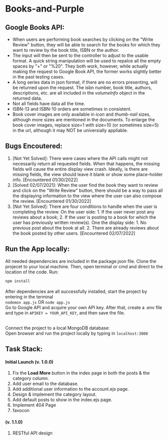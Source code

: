 # Books-and-Purple
 
Google Books API: 
------------------------------
<ul>
  <li>When users are performing book searches by clicking on the "Write Review" button, they will be able to search for the books for which they want to review by the book title, ISBN or the author.</li>
 <li>The input will then be sent to the controller to adjust to the usable format. A quick string manipulation will be used to repalce all the empty spaces by "+" or "%20". They both work, however, while actually making the request to Google Book API, the former works slightly better in the past testing cases.</li>
 <li>A long series data in json format, if there are no errors presenting, will be returned upon the request. The isbn number, book title, authors, descriptions, etc. are all included in the <em>volumeInfo</em> object in the returned data.</li>
 <li>Not all fields have data all the time.</li>
 <li>ISBN-13 and ISBN-10 orders are sometimes in consistent.</li>
 <li>Book cover images are only available in <em>icon</em> and <em>thumb-nail</em> sizes, although more sizes are mentioned in the documents. To enlarge the book cover images, replace size=1 with size=10 (or sometimes size=5) in the url, although it may NOT be universially appliable.</li>
</ul>

Bugs Encoutered: 
------------------------------
<ol>
 <li>[Not Yet Solved]: There were cases where the API calls might not necessarily return all requested fields. When that happens, the missing fields will cause the entire display view crash. Ideally, is there are missing fields, the view should leave it blank or show some place-holder info. [Encountered 01/30/2022]</li>
 <li>[Solved 02/07/2021]: When the user find the book they want to review and click on the "Write Review" button, there should be a way to pass all the displaying information to the view where the user can also compose the review. [Encountered 01/30/2022]</li>
 <li>[Not Yet Solved]: There are four conditions to handle when the user is completing the review. On the user side: 1. If the user never post any reviews about a book; 2. If the user is posting to a book for which the user has previously written review(s). One the display side: 1. No previous post about the book at all. 2. There are already reviews about the book posted by other users. [Encountered 02/07/2022] </li>
</ol>
 
Run the App locally:
------------------------------
All needed dependencies are included in the package.json file. Clone the projecet to your local machine. Then, open terminal or cmd and direct to the location of the code. Run:<br>

```npm install ```
<br>
<br>After dependencies are all successfully installed, start the project by entering in the terminal<br>
```nodemon app.js``` OR ```node app.js```
<br>Go to Google API and acquire your own API key. After that, create a .env file and type in ```APIKEY = YOUR_API_KEY```, and then save the file.

<br> Connect the project to a local MongoDB database:
<br> Open browser and run the project locally by typing in ```localhost:3000```

Task Stack:
------------------------------
<h4>Initial Launch (v. 1.0.0)</h4>
<ol>
 <li> Fix the <b>Load More</b> button in the index page in both the posts & the category column. </li>
 <li> Add user email to the database. </li>
 <li> Add additional user information to the account.ejs page.</li>
 <li> Design & implement the category layout. </li>
 <li> Add default posts to show in the index.ejs page. </li>
 <li> Implement 404 Page </li>
 <li> favocon </li>
</ol>

<h4>(v. 1.1.0)</h4>
<ol>
  <li>RESTful API design</li>
</ol>
